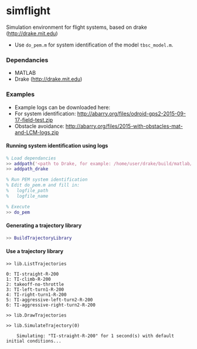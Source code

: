 simflight
=========

Simulation environment for flight systems, based on drake (http://drake.mit.edu)

 - Use ````do_pem.m```` for system identification of the model ````tbsc_model.m````.
### Dependancies
* MATLAB
* Drake (http://drake.mit.edu)


### Examples

 - Example logs can be downloaded here:
  - For system identification: http://abarry.org/files/odroid-gps2-2015-09-17-field-test.zip
  - Obstacle avoidance: http://abarry.org/files/2015-with-obstacles-mat-and-LCM-logs.zip


#### Running system identification using logs

````matlab
% Load dependancies
>> addpath('<path to Drake, for example: /home/user/drake/build/matlab/>')
>> addpath_drake

% Run PEM system identification
% Edit do_pem.m and fill in:
%   logfile_path
%   logfile_name

% Execute
>> do_pem

````

#### Generating a trajectory library
````matlab
>> BuildTrajectoryLibrary
````
#### Use a trajectory library
````
>> lib.ListTrajectories

0: TI-straight-R-200
1: TI-climb-R-200
2: takeoff-no-throttle
3: TI-left-turn1-R-200
4: TI-right-turn1-R-200
5: TI-aggressive-left-turn2-R-200
6: TI-aggressive-right-turn2-R-200

>> lib.DrawTrajectories

>> lib.SimulateTrajectory(0)

    Simulating: "TI-straight-R-200" for 1 second(s) with default initial conditions...
````
